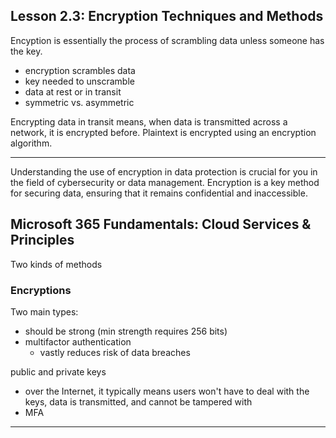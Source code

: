 

## Lesson 2.3: Encryption Techniques and Methods

Encyption is essentially the process of scrambling data unless someone has the key.

* encryption scrambles data
* key needed to unscramble
* data at rest or in transit
* symmetric vs. asymmetric

Encrypting data in transit means, when data is transmitted across a network, it is encrypted before. Plaintext is encrypted using an encryption algorithm.

---

Understanding the use of encryption in data protection is crucial for you in the field of cybersecurity or data management. Encryption is a key method for securing data, ensuring that it remains confidential and inaccessible.


## Microsoft 365 Fundamentals: Cloud Services & Principles

Two kinds of methods

### Encryptions

Two main types:

* should be strong (min strength requires 256 bits)
* multifactor authentication
    + vastly reduces risk of data breaches

public and private keys

* over the Internet, it typically means users won't have to deal with the keys, data is transmitted, and cannot be tampered with
* MFA

---
